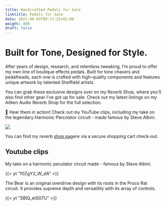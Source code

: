 ```yaml
---
title: Handcrafted Pedals for Sale
linktitle: Pedals for Sale
date: 2021-09-03T09:17:22+01:00
weight: 400
draft: false
---
```

# Built for Tone, Designed for Style.

After years of design, research, and relentless tweaking, I’m proud to offer my own line of boutique effects pedals. Built for tone chasers and pedalheads, each one is crafted with high-quality components and features unique artwork by talented Sheffield artists.

You can grab these exclusive designs over on my Reverb Shop, where you'll also find other gear I’ve got up for sale. Check out my latest listings on my Aitken Audio Reverb Shop for the full selection.

🎸 Hear them in action! Check out my YouTube clips, including my take on the legendary Harmonic Percolator circuit - made famous by Steve Albini.

![](/img/Cat-Pedal-1.jpg)

You can find my reverb [shop pag](https://reverb.com/uk/shop/aitken-audio)ere via a secure shopping cart check-out.

## Youtube clips

My take on a harmonic peculator circuit made - famous by Steve Albini.

{{< yt "f0ZgY2_W_dA" >}}

The Bear is an original overdrive design with its roots in the Proco Rat circuit. It provides supreme depth and versatility with its array of controls.

{{< yt "SBlQ_etS07U" >}}